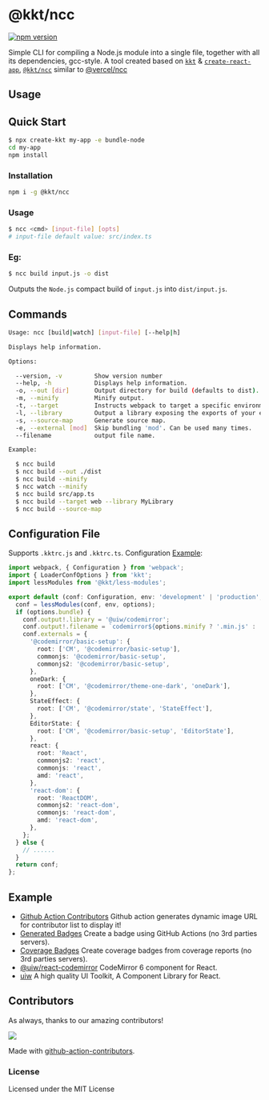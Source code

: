 @kkt/ncc
===

[![npm version](https://img.shields.io/npm/v/@kkt/ncc.svg)](https://www.npmjs.com/package/@kkt/ncc)

Simple CLI for compiling a Node.js module into a single file, together with all its dependencies, gcc-style. A tool created based on [`kkt`](https://github.com/kktjs/kkt) & [`create-react-app`](https://github.com/facebook/create-react-app), [`@kkt/ncc`](https://www.npmjs.com/package/@kkt/ncc) similar to [@vercel/ncc](https://www.npmjs.com/package/@vercel/ncc)

## Usage

## Quick Start

```bash
$ npx create-kkt my-app -e bundle-node
cd my-app
npm install
```

### Installation

```bash
npm i -g @kkt/ncc
```

### Usage

```bash
$ ncc <cmd> [input-file] [opts]
# input-file default value: src/index.ts
```

### Eg:

```bash
$ ncc build input.js -o dist
```

Outputs the `Node.js` compact build of `input.js` into `dist/input.js`.

## Commands

```bash
Usage: ncc [build|watch] [input-file] [--help|h]

Displays help information.

Options:

  --version, -v         Show version number
  --help, -h            Displays help information.
  -o, --out [dir]       Output directory for build (defaults to dist).
  -m, --minify          Minify output.
  -t, --target          Instructs webpack to target a specific environment (defaults to node14).
  -l, --library         Output a library exposing the exports of your entry point. The parameter "--target=web" works.
  -s, --source-map      Generate source map.
  -e, --external [mod]  Skip bundling 'mod'. Can be used many times.
  --filename            output file name.

Example:

  $ ncc build
  $ ncc build --out ./dist
  $ ncc build --minify
  $ ncc watch --minify
  $ ncc build src/app.ts
  $ ncc build --target web --library MyLibrary
  $ ncc build --source-map
```

## Configuration File

Supports `.kktrc.js` and `.kktrc.ts`. Configuration [Example](https://github.com/uiwjs/react-codemirror/blob/880754a18ace17f40571330985d85e7eca770351/.kktrc.ts#L11-L74):

```typescript
import webpack, { Configuration } from 'webpack';
import { LoaderConfOptions } from 'kkt';
import lessModules from '@kkt/less-modules';

export default (conf: Configuration, env: 'development' | 'production', options: LoaderConfOptions) => {
  conf = lessModules(conf, env, options);
  if (options.bundle) {
    conf.output!.library = '@uiw/codemirror';
    conf.output!.filename = `codemirror${options.minify ? '.min.js' : '.js'}`;
    conf.externals = {
      '@codemirror/basic-setup': {
        root: ['CM', '@codemirror/basic-setup'],
        commonjs: '@codemirror/basic-setup',
        commonjs2: '@codemirror/basic-setup',
      },
      oneDark: {
        root: ['CM', '@codemirror/theme-one-dark', 'oneDark'],
      },
      StateEffect: {
        root: ['CM', '@codemirror/state', 'StateEffect'],
      },
      EditorState: {
        root: ['CM', '@codemirror/basic-setup', 'EditorState'],
      },
      react: {
        root: 'React',
        commonjs2: 'react',
        commonjs: 'react',
        amd: 'react',
      },
      'react-dom': {
        root: 'ReactDOM',
        commonjs2: 'react-dom',
        commonjs: 'react-dom',
        amd: 'react-dom',
      },
    };
  } else {
    // ......
  }
  return conf;
};

```

## Example

- [Github Action Contributors](https://github.com/jaywcjlove/github-action-contributors) Github action generates dynamic image URL for contributor list to display it!
- [Generated Badges](https://github.com/jaywcjlove/generated-badges) Create a badge using GitHub Actions (no 3rd parties servers).
- [Coverage Badges](https://github.com/jaywcjlove/coverage-badges-cli) Create coverage badges from coverage reports (no 3rd parties servers).
- [@uiw/react-codemirror](https://github.com/uiwjs/react-codemirror) CodeMirror 6 component for React.
- [uiw](https://github.com/uiwjs/uiw) A high quality UI Toolkit, A Component Library for React.

## Contributors

As always, thanks to our amazing contributors!

<a href="https://github.com/kktjs/kkt/graphs/contributors">
  <img src="https://kktjs.github.io/kkt/CONTRIBUTORS.svg" />
</a>

Made with [github-action-contributors](https://github.com/jaywcjlove/github-action-contributors).

### License

Licensed under the MIT License